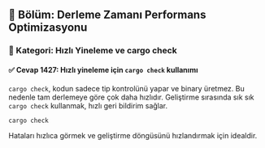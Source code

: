 ## 📘 Bölüm: Derleme Zamanı Performans Optimizasyonu
### 🔹 Kategori: Hızlı Yineleme ve cargo check
#### ✅ Cevap 1427: Hızlı yineleme için `cargo check` kullanımı

`cargo check`, kodun sadece tip kontrolünü yapar ve binary üretmez. Bu nedenle tam derlemeye göre çok daha hızlıdır. Geliştirme sırasında sık sık `cargo check` kullanmak, hızlı geri bildirim sağlar.

```bash
cargo check
```

Hataları hızlıca görmek ve geliştirme döngüsünü hızlandırmak için idealdir.
